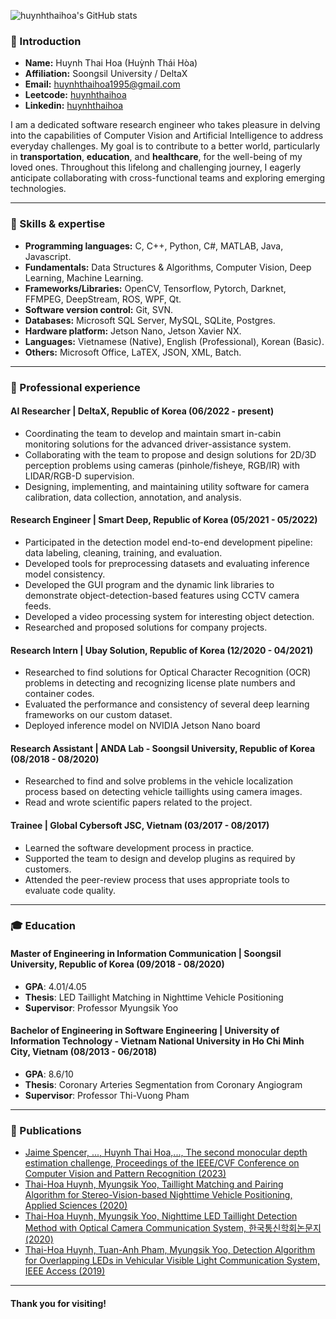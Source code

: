 ![huynhthaihoa's GitHub stats](https://github-readme-stats.vercel.app/api?username=huynhthaihoa&show_icons=true)

### :wave: Introduction 

- **Name:** Huynh Thai Hoa (Huỳnh Thái Hòa)
- **Affiliation:** Soongsil University / DeltaX
- **Email:** huynhthaihoa1995@gmail.com
- **Leetcode:** [huynhthaihoa](https://www.leetcode.com/huynhthaihoa)
- **Linkedin:** [huynhthaihoa](https://www.linkedin.com/in/huynhthaihoa/)

I am a dedicated software research engineer who takes pleasure in delving into the capabilities of Computer Vision and Artificial Intelligence to address everyday challenges. My goal is to contribute to a better world, particularly in **transportation**, **education**, and **healthcare**, for the well-being of my loved ones. Throughout this lifelong and challenging journey, I eagerly anticipate collaborating with cross-functional teams and exploring emerging technologies.

---

### :wrench: Skills & expertise

- **Programming languages:** C, C++, Python, C#, MATLAB, Java, Javascript.
- **Fundamentals:** Data Structures & Algorithms, Computer Vision, Deep Learning, Machine Learning.
- **Frameworks/Libraries:** OpenCV, Tensorflow, Pytorch, Darknet, FFMPEG, DeepStream, ROS, WPF, Qt.
- **Software version control:** Git, SVN.
- **Databases:** Microsoft SQL Server, MySQL, SQLite, Postgres.
- **Hardware platform:** Jetson Nano, Jetson Xavier NX.
- **Languages:** Vietnamese (Native), English (Professional), Korean (Basic).
- **Others:** Microsoft Office, LaTEX, JSON, XML, Batch.
  
---

### :briefcase: Professional experience
#### AI Researcher | DeltaX, Republic of Korea (06/2022 - present)
  - Coordinating the team to develop and maintain smart in-cabin monitoring solutions for the advanced driver-assistance system.
  - Collaborating with the team to propose and design solutions for 2D/3D perception problems using cameras (pinhole/fisheye, RGB/IR) with LIDAR/RGB-D supervision.
  - Designing, implementing, and maintaining utility software for camera calibration, data collection, annotation, and analysis.
#### Research Engineer | Smart Deep, Republic of Korea (05/2021 - 05/2022)
  - Participated in the detection model end-to-end development pipeline: data labeling, cleaning, training, and evaluation.
  - Developed tools for preprocessing datasets and evaluating inference model consistency.
  - Developed the GUI program and the dynamic link libraries to demonstrate object-detection-based features using CCTV camera feeds.
  - Developed a video processing system for interesting object detection.
  - Researched and proposed solutions for company projects.
#### Research Intern | Ubay Solution, Republic of Korea (12/2020 - 04/2021)
  - Researched to find solutions for Optical Character Recognition (OCR) problems in detecting and recognizing license plate numbers and container codes.
  - Evaluated the performance and consistency of several deep learning frameworks on our custom dataset.
  - Deployed inference model on NVIDIA Jetson Nano board
#### Research Assistant | ANDA Lab - Soongsil University, Republic of Korea (08/2018 - 08/2020)
  - Researched to find and solve problems in the vehicle localization process based on detecting vehicle taillights using camera images.
  - Read and wrote scientific papers related to the project.
#### Trainee | Global Cybersoft JSC, Vietnam (03/2017 - 08/2017)
  - Learned the software development process in practice.
  - Supported the team to design and develop plugins as required by customers.
  - Attended the peer-review process that uses appropriate tools to evaluate code quality.

---

### :mortar_board: Education
#### Master of Engineering in Information Communication | Soongsil University, Republic of Korea (09/2018 - 08/2020)
  - **GPA**: 4.01/4.05
  - **Thesis**: LED Taillight Matching in Nighttime Vehicle Positioning
  - **Supervisor**: Professor Myungsik Yoo
#### Bachelor of Engineering in Software Engineering | University of Information Technology - Vietnam National University in Ho Chi Minh City, Vietnam (08/2013 - 06/2018)
  - **GPA**: 8.6/10
  - **Thesis**: Coronary Arteries Segmentation from Coronary Angiogram
  - **Supervisor**: Professor Thi-Vuong Pham

 ---
 
 ### :newspaper: Publications
- [Jaime Spencer, ..., Huynh Thai Hoa,..., The second monocular depth estimation challenge, Proceedings of the IEEE/CVF Conference on Computer Vision and Pattern Recognition (2023)](https://openaccess.thecvf.com/content/CVPR2023W/MDEC/papers/Spencer_The_Second_Monocular_Depth_Estimation_Challenge_CVPRW_2023_paper.pdf)
- [Thai-Hoa Huynh, Myungsik Yoo, Taillight Matching and Pairing Algorithm for Stereo-Vision-based Nighttime Vehicle Positioning, Applied Sciences (2020)](https://www.mdpi.com/2076-3417/10/19/6800)
- [Thai-Hoa Huynh, Myungsik Yoo, Nighttime LED Taillight Detection Method with Optical Camera Communication System, 한국통신학회논문지 (2020)](https://www.dbpia.co.kr/journal/articleDetail?nodeId=NODE10440000)
- [Thai-Hoa Huynh, Tuan-Anh Pham, Myungsik Yoo, Detection Algorithm for Overlapping LEDs in Vehicular Visible Light Communication System, IEEE Access (2019)](https://ieeexplore.ieee.org/document/8792184)
  
---

#### Thank you for visiting!
